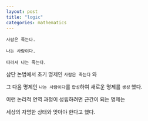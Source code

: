 ```yaml
---
layout: post
title: "logic"
categories: mathematics
---
```


```
사람은 죽는다.

나는 사람이다.

따라서 나는 죽는다.
```

삼단 논법에서 초기 명제인 `사람은 죽는다` 와

그 다음 명제인 `나는 사람이다`를 `합성`하여 새로운 명제를 `생성` 했다.

이런 논리적 연역 과정이 성립하려면 근간이 되는 명제는 

세상의 자명한 상태와 맞아야 한다고 했다.

































